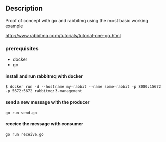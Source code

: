 ## Description ##
Proof of concept with go and rabbitmq using the most basic working example

http://www.rabbitmq.com/tutorials/tutorial-one-go.html

### prerequisites ###
* docker
* go

#### install and run rabbitmq with docker ####
`$ docker run -d --hostname my-rabbit --name some-rabbit -p 8080:15672 -p 5672:5672 rabbitmq:3-management`

#### send a new message with the producer ####
`go run send.go`

#### receice the message with consumer ####
`go run receive.go`
